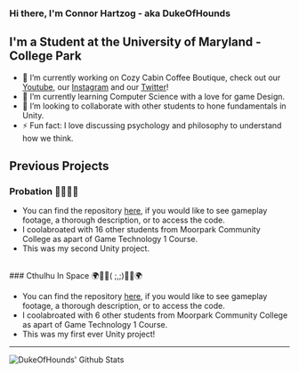 ### Hi there, I'm Connor Hartzog - aka DukeOfHounds

## I'm a Student at the University of Maryland - College Park
- 🔭 I’m currently working on Cozy Cabin Coffee Boutique, check out our [Youtube][CCCBYouTube], our [Instagram][CCCBInstagram] and our [Twitter][CCCBTwitter]! 
- 🌱 I’m currently learning Computer Science with a love for game Design.
- 👯 I’m looking to collaborate with other students to hone fundamentals in Unity. 
- ⚡ Fun fact: I love discussing psychology and philosophy to understand how we think. 


##  Previous Projects


### Probation 👴🥼💉🧸

- You can find the repository [here][PrbGithub], if you would like to see gameplay footage, a thorough description, or to access the code.
- I coolabroated with 16 other students from Moorpark Community College as apart of Game Technology 1 Course. 
- This was my second Unity project.

<br>
### Cthulhu In Space 🌍🚀🌌( ;,;)🌌🚀🌍

-  You can find the repository [here][CISGithub], if you would like to see gameplay footage, a thorough description, or to access the code.
-  I coolabroated with 6 other students from Moorpark Community College as apart of Game Technology 1 Course. 
-  This was my first ever Unity project!

---

<img align = "left" alt = "DukeOfHounds' Github Stats" src = "https://github-readme-stats.vercel.app/api?username=DukeOfHounds&show_icons=true&hide_border=true" />

<br />

[CCCBYouTube]: https://www.youtube.com/channel/UCTaYMmXYWcC_iW1X8_XdQJQ
[CCCBInstagram]: https://www.instagram.com/cozy_cabin_coffee_boutique/
[CCCBTwitter]: https://twitter.com/CozyCabinCoffee
[CISGithub]: https://github.com/DukeOfHounds/Cathulu-but-in-Space/tree/develop
[PrbGithub]: https://github.com/CornKerne1/AdventureHorror
